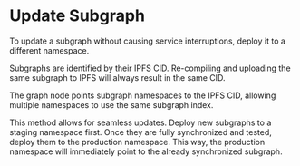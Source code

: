 # Update Subgraph

To update a subgraph without causing service interruptions, deploy it to a different namespace.

Subgraphs are identified by their IPFS CID. Re-compiling and uploading the same subgraph to IPFS will always result in the same CID.

The graph node points subgraph namespaces to the IPFS CID, allowing multiple namespaces to use the same subgraph index.

This method allows for seamless updates. Deploy new subgraphs to a staging namespace first. Once they are fully synchronized and tested, deploy them to the production namespace. This way, the production namespace will immediately point to the already synchronized subgraph.
